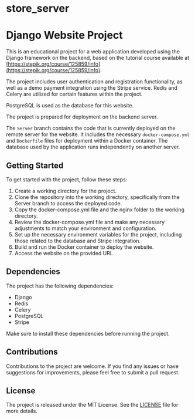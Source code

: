 # store_server
# Django Website Project

This is an educational project for a web application developed using the Django framework on the backend, based on the tutorial course available at [https://stepik.org/course/125859/info](https://stepik.org/course/125859/info).

The project includes user authentication and registration functionality, as well as a demo payment integration using the Stripe service. Redis and Celery are utilized for certain features within the project.

PostgreSQL is used as the database for this website.

The project is prepared for deployment on the backend server.

The `Server` branch contains the code that is currently deployed on the remote server for the website. It includes the necessary `docker-compose.yml` and `Dockerfile` files for deployment within a Docker container. The database used by the application runs independently on another server.

## Getting Started

To get started with the project, follow these steps:

1. Create a working directory for the project.
2. Clone the repository into the working directory, specifically from the Server branch to access the deployed code.
3. Copy the docker-compose.yml file and the nginx folder to the working directory.
4. Review the docker-compose.yml file and make any necessary adjustments to match your environment and configuration.
5. Set up the necessary environment variables for the project, including those related to the database and Stripe integration.
6. Build and run the Docker container to deploy the website.
7. Access the website on the provided URL.

## Dependencies

The project has the following dependencies:

- Django
- Redis
- Celery
- PostgreSQL
- Stripe

Make sure to install these dependencies before running the project.

## Contributions

Contributions to the project are welcome. If you find any issues or have suggestions for improvements, please feel free to submit a pull request.

## License

The project is released under the MIT License. See the [LICENSE](LICENSE) file for more details.
